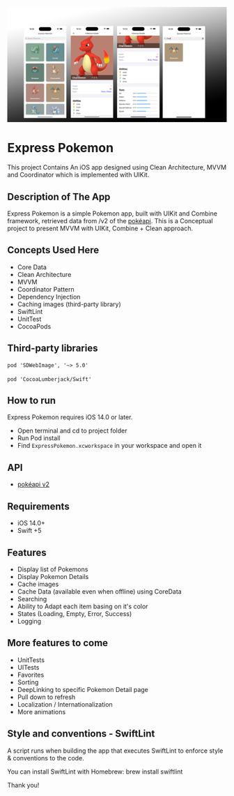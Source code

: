 ![Express Pokemon](./project-express-pokemon-banner-shirley.png)

# Express Pokemon

This project Contains An iOS app designed using Clean Architecture, MVVM and Coordinator which is implemented with UIKit.

## Description of The App

Express Pokemon is a simple Pokemon app, built with UIKit and Combine framework, retrieved data from /v2 of the [pokéapi](https://pokeapi.co). This is a Conceptual project to present MVVM with UIKit, Combine + Clean approach.

## Concepts Used Here

- Core Data
- Clean Architecture
- MVVM
- Coordinator Pattern
- Dependency Injection
- Caching images (third-party library)
- SwiftLint
- UnitTest
- CocoaPods

## Third-party libraries

    pod 'SDWebImage', '~> 5.0'

    pod 'CocoaLumberjack/Swift'

## How to run

Express Pokemon requires iOS 14.0 or later.

- Open terminal and cd to project folder
- Run Pod install
- Find `ExpressPokemon.xcworkspace` in your workspace and open it

## API

- [pokéapi v2](https://pokeapi.co)

## Requirements

- iOS 14.0+
- Swift +5

## Features

- Display list of Pokemons
- Display Pokemon Details
- Cache images
- Cache Data (available even when offline) using CoreData
- Searching
- Ability to Adapt each item basing on it's color
- States (Loading, Empty, Error, Success)
- Logging

## More features to come

- UnitTests
- UITests
- Favorites
- Sorting
- DeepLinking to specific Pokemon Detail page
- Pull down to refresh
- Localization / Internationalization
- More animations

## Style and conventions - SwiftLint

A script runs when building the app that executes SwiftLint to enforce style & conventions to the code.

You can install SwiftLint with Homebrew: brew install swiftlint

Thank you!
